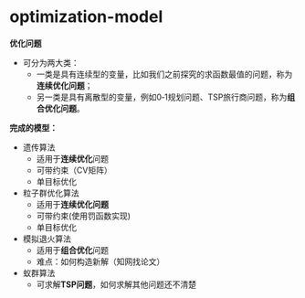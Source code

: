 # optimization-model

**优化问题**

- 可分为两大类：
  - 一类是具有连续型的变量，比如我们之前探究的求函数最值的问题，称为**连续优化问题**；
  - 另一类是具有离散型的变量，例如0‐1规划问题、TSP旅行商问题，称为**组合优化问题**。

**完成的模型：**

- 遗传算法
  - 适用于**连续优化**问题
  - 可带约束（CV矩阵）
  - 单目标优化
- 粒子群优化算法
  - 适用于**连续优化问题**
  - 可带约束(使用罚函数实现)
  - 单目标优化
- 模拟退火算法
  - 适用于**组合优化**问题
  - 难点：如何构造新解（知网找论文）
- 蚁群算法
  - 可求解**TSP问题**，如何求解其他问题还不清楚